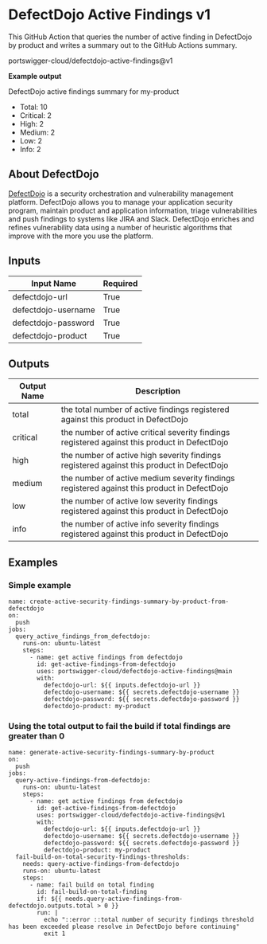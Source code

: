 # DefectDojo Active Findings v1

This GitHub Action that queries the number of active finding in DefectDojo by product and writes a summary out to the GitHub Actions summary.

portswigger-cloud/defectdojo-active-findings@v1

__Example output__

DefectDojo active findings summary for my-product
* Total: 10
* Critical: 2
* High: 2
* Medium: 2
* Low: 2
* Info: 2

## About DefectDojo

[DefectDojo](https://github.com/DefectDojo/django-DefectDojo) is a security orchestration and vulnerability management platform. DefectDojo allows you to manage your application security program, maintain product and application information, triage vulnerabilities and push findings to systems like JIRA and Slack. DefectDojo enriches and refines vulnerability data using a number of heuristic algorithms that improve with the more you use the platform.

## Inputs

| Input Name                   | Required |
| ---------------------------- | -------- | 
| defectdojo-url               | True     |
| defectdojo-username          | True     |
| defectdojo-password          | True     |
| defectdojo-product           | True     |

## Outputs

| Output Name | Description                                                                                   |
| ----------- | --------------------------------------------------------------------------------------------- | 
| total       | the total number of active findings registered against this product in DefectDojo             |
| critical    | the number of active critical severity findings registered against this product in DefectDojo |
| high        | the number of active high severity findings registered against this product in DefectDojo     |
| medium      | the number of active medium severity findings registered against this product in DefectDojo   |
| low         | the number of active low severity findings registered against this product in DefectDojo      |
| info        | the number of active info severity findings registered against this product in DefectDojo     |

## Examples

### Simple example

```
name: create-active-security-findings-summary-by-product-from-defectdojo
on:
  push
jobs:
  query_active_findings_from_defectdojo:
    runs-on: ubuntu-latest
    steps:
      - name: get active findings from defectdojo
        id: get-active-findings-from-defectdojo
        uses: portswigger-cloud/defectdojo-active-findings@main
        with:
          defectdojo-url: ${{ inputs.defectdojo-url }}
          defectdojo-username: ${{ secrets.defectdojo-username }}
          defectdojo-password: ${{ secrets.defectdojo-password }}
          defectdojo-product: my-product
```

### Using the total output to fail the build if total findings are greater than 0

```
name: generate-active-security-findings-summary-by-product
on:
  push
jobs:
  query-active-findings-from-defectdojo:
    runs-on: ubuntu-latest
    steps:
      - name: get active findings from defectdojo
        id: get-active-findings-from-defectdojo
        uses: portswigger-cloud/defectdojo-active-findings@v1
        with:
          defectdojo-url: ${{ inputs.defectdojo-url }}
          defectdojo-username: ${{ secrets.defectdojo-username }}
          defectdojo-password: ${{ secrets.defectdojo-password }}
          defectdojo-product: my-product
  fail-build-on-total-security-findings-thresholds:
    needs: query-active-findings-from-defectdojo
    runs-on: ubuntu-latest
    steps:
      - name: fail build on total finding
        id: fail-build-on-total-finding
        if: ${{ needs.query-active-findings-from-defectdojo.outputs.total > 0 }}
        run: |
          echo "::error ::total number of security findings threshold has been exceeded please resolve in DefectDojo before continuing"
          exit 1
```